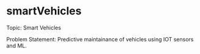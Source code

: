 # smartVehicles
Topic: Smart Vehicles

Problem Statement: Predictive maintainance of vehicles using IOT sensors and ML.

